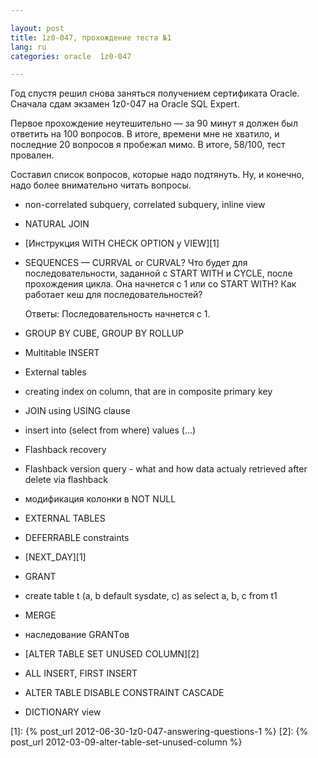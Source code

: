 ```yaml
---

layout: post  
title: 1z0-047, прохождение теста №1  
lang: ru  
categories: oracle  1z0-047  

---
```


Год спустя решил снова заняться получением сертификата Oracle. Сначала сдам экзамен 1z0-047 
на Oracle SQL Expert.

Первое прохождение неутешительно — за 90 минут я должен был ответить на 100 вопросов. 
В итоге, времени мне не хватило, и последние 20 вопросов я пробежал мимо. В итоге, 58/100, тест провален. 

Составил список вопросов, которые надо подтянуть. Ну, и конечно, надо более внимательно читать вопросы.

* non-correlated subquery, correlated subquery, inline view

* NATURAL JOIN

* [Инструкция WITH CHECK OPTION у VIEW][1]

* SEQUENCES — CURRVAL or CURVAL? Что будет для последовательности, заданной с START WITH и CYCLE, после 
  прохождения цикла. Она начнется с 1 или со START WITH? Как работает кеш для последовательностей?

  Ответы: Последовательность начнется с 1.

* GROUP BY CUBE, GROUP BY ROLLUP

* Multitable INSERT

* External tables

* creating index on column, that are in composite primary key

* JOIN using USING clause

* insert into (select from where) values (...)

* Flashback recovery

* Flashback version query - what and how data actualy retrieved after delete via flashback

* модификация колонки в NOT NULL

* EXTERNAL TABLES

* DEFERRABLE constraints

* [NEXT_DAY][1]

* GRANT

* create table t (a, b default sysdate, c) as select a, b, c from t1

* MERGE

* наследование GRANTов

* [ALTER TABLE SET UNUSED COLUMN][2]

* ALL INSERT, FIRST INSERT

* ALTER TABLE DISABLE CONSTRAINT CASCADE

* DICTIONARY view

[1]: {% post_url 2012-06-30-1z0-047-answering-questions-1 %}
[2]: {% post_url 2012-03-09-alter-table-set-unused-column %}
